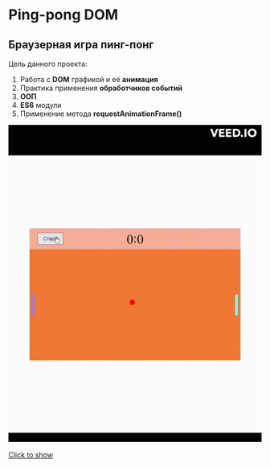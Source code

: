 # Ping-pong DOM

## Браузерная игра пинг-понг

Цель данного проекта:

1. Работа с **DOM** графикой и её **анимация**
2. Практика применения **обработчиков событий**
3. **ООП**
4. **ES6** модули
5. Применение метода **requestAnimationFrame()**

![ping-pong-dom](pong-dom.gif)

[Click to show](https://brainhdv.github.io/ping-pong-dom)
